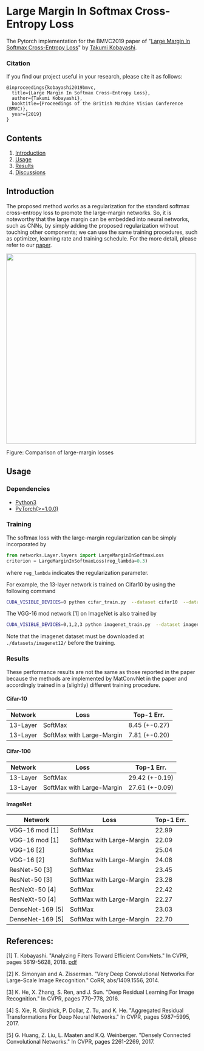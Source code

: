 # Large Margin In Softmax Cross-Entropy Loss

The Pytorch implementation for the BMVC2019 paper of "[Large Margin In Softmax Cross-Entropy Loss](https://staff.aist.go.jp/takumi.kobayashi/publication/2019/BMVC2019.pdf)" by [Takumi Kobayashi](https://staff.aist.go.jp/takumi.kobayashi/).

### Citation

If you find our project useful in your research, please cite it as follows:

```
@inproceedings{kobayashi2019bmvc,
  title={Large Margin In Softmax Cross-Entropy Loss},
  author={Takumi Kobayashi},
  booktitle={Proceedings of the British Machine Vision Conference (BMVC)},
  year={2019}
}
```

## Contents

1. [Introduction](#introduction)
2. [Usage](#usage)
3. [Results](#results)
4. [Discussions](#discussions)

## Introduction

The proposed method works as a regularization for the standard softmax cross-entropy loss to promote the large-margin networks.
So, it is noteworthy that the large margin can be embedded into neural networks, such as CNNs, by simply adding the proposed regularization without touching other components; we can use the same training procedures, such as optimizer, learning rate and training schedule.
For the more detail, please refer to our [paper](https://staff.aist.go.jp/takumi.kobayashi/publication/2019/BMVC2019.pdf).

<img width=500 src="https://user-images.githubusercontent.com/53114307/64231100-9f9d3680-cf29-11e9-83b3-402c820d2cad.png">

Figure: Comparison of large-margin losses

## Usage

### Dependencies

- [Python3](https://www.python.org/downloads/)
- [PyTorch(>=1.0.0)](http://pytorch.org)

### Training
The softmax loss with the large-margin regularization can be simply incorporated by

```python
from networks.Layer.layers import LargeMarginInSoftmaxLoss
criterion = LargeMarginInSoftmaxLoss(reg_lambda=0.3)
```

where `reg_lambda` indicates the regularization parameter.

For example, the 13-layer network is trained on Cifar10 by using the following command

```bash
CUDA_VISIBLE_DEVICES=0 python cifar_train.py  --dataset cifar10  --data ./datasets/ --arch layer13  --config-name layer13_largemargin  --out-dir ./result/cifar10/layer13/LargeMarginInSoftmax/
```

The VGG-16 mod network [1] on ImageNet is also trained by

```bash
CUDA_VISIBLE_DEVICES=0,1,2,3 python imagenet_train.py  --dataset imagenet  --data ./datasets/imagenet12/images/  --arch vgg16bow_bn  --config-name imagenet_largemargin  --out-dir ./result/imagenet/vgg16bow_bn/LargeMarginInSoftmax/  --dist-url 'tcp://127.0.0.1:8080'  --dist-backend 'nccl'  --multiprocessing-distributed  --world-size 1  --rank 0
```

Note that the imagenet dataset must be downloaded at `./datasets/imagenet12/` before the training.

### Results
These performance results are not the same as those reported in the paper because the methods are implemented by MatConvNet in the paper and accordingly trained in a (slightly) different training procedure.

#### Cifar-10

| Network  | Loss | Top-1 Err. |
|---|---|---|
| 13-Layer|  SoftMax | 8.45 (+-0.27)|
| 13-Layer|  SoftMax with Large-Margin | 7.81 (+-0.20)|

#### Cifar-100

| Network  | Loss | Top-1 Err. |
|---|---|---|
| 13-Layer|  SoftMax | 29.42 (+-0.19)|
| 13-Layer|  SoftMax with Large-Margin | 27.61 (+-0.09)|

#### ImageNet

| Network  | Loss | Top-1 Err. |
|---|---|---|
| VGG-16 mod [1]|  SoftMax | 22.99 |
| VGG-16 mod [1]|  SoftMax with Large-Margin | 22.09 |
| VGG-16 [2]|  SoftMax | 25.04 |
| VGG-16 [2]|  SoftMax with Large-Margin | 24.08 |
| ResNet-50 [3]|  SoftMax | 23.45 |
| ResNet-50 [3]|  SoftMax with Large-Margin | 23.28 |
| ResNeXt-50 [4]|  SoftMax | 22.42 |
| ResNeXt-50 [4]|  SoftMax with Large-Margin | 22.27 |
| DenseNet-169 [5]|  SoftMax | 23.03 |
| DenseNet-169 [5]|  SoftMax with Large-Margin | 22.70 |

## References:

[1] T. Kobayashi. "Analyzing Filters Toward Efficient ConvNets." In CVPR, pages 5619-5628, 2018. [pdf](https://staff.aist.go.jp/takumi.kobayashi/publication/2019/BMVC2019.pdf)

[2] K. Simonyan and A. Zisserman. "Very Deep Convolutional Networks For Large-Scale Image Recognition." CoRR, abs/1409.1556, 2014.

[3] K. He, X. Zhang, S. Ren, and J. Sun. "Deep Residual Learning For Image Recognition." In CVPR, pages 770–778, 2016.

[4] S. Xie, R. Girshick, P. Dollar, Z. Tu, and K. He. "Aggregated Residual Transformations For Deep Neural Networks." In CVPR, pages 5987–5995, 2017.

[5] G. Huang, Z. Liu, L. Maaten and K.Q. Weinberger. "Densely Connected Convolutional Networks." In CVPR, pages 2261-2269, 2017.